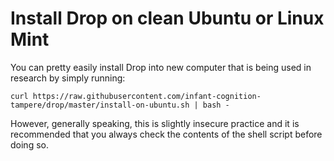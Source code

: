 Install Drop on clean Ubuntu or Linux Mint
==========================================

You can pretty easily install Drop into new computer that is being used in
research by simply running:

    curl https://raw.githubusercontent.com/infant-cognition-tampere/drop/master/install-on-ubuntu.sh | bash -

However, generally speaking, this is slightly insecure practice and it is
recommended that you always check the contents of the shell script before doing
so.
